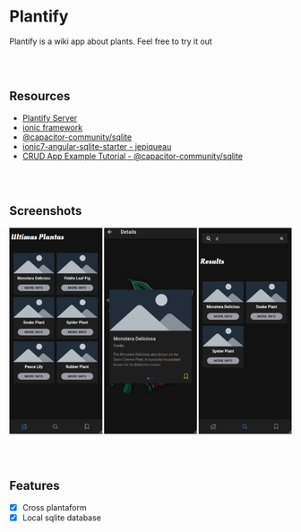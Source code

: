 # Plantify
Plantify is a wiki app about plants. Feel free to try it out

</br>
</br>

## Resources
- [Plantify Server](https://github.com/mr-ema/plantify-server)
- [ionic framework](https://ionicframework.com)
- [@capacitor-community/sqlite](https://github.com/capacitor-community/sqlite)
- [ionic7-angular-sqlite-starter - jepiqueau](https://github.com/jepiqueau/ionic7-angular-sqlite-starter)
- [CRUD App Example Tutorial - @capacitor-community/sqlite](https://jepiqueau.github.io/2023/08/26/Ionic7Angular-SQLite-CRUD-App.html)

</br>
</br>

## Screenshots
![Screenshot](/docs/screenshots.png)

</br>
</br>

## Features
- [x] Cross plantaform
- [x] Local sqlite database

</br>
</br>
